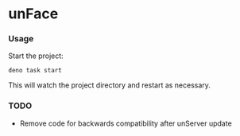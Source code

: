 # unFace

### Usage

Start the project:

```
deno task start
```

This will watch the project directory and restart as necessary.

### TODO

- Remove code for backwards compatibility after unServer update
